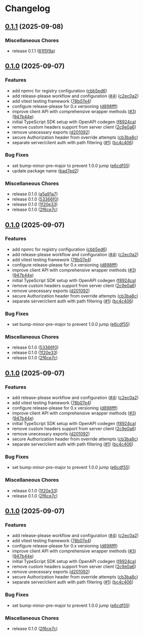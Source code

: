 # Changelog

## [0.1.1](https://github.com/beamform/js-sdk/compare/js-sdk-v0.1.0...js-sdk-v0.1.1) (2025-09-08)


### Miscellaneous Chores

* release 0.1.1 ([61f5f9a](https://github.com/beamform/js-sdk/commit/61f5f9a82f9b06278347317d611b1106c14f96f9))

## [0.1.0](https://github.com/beamform/js-sdk/compare/js-sdk-v0.1.0...js-sdk-v0.1.0) (2025-09-07)


### Features

* add npmrc for registry configuration ([cbb5ed6](https://github.com/beamform/js-sdk/commit/cbb5ed67a9a0e5ec9a39d81a9b4ebcb56cf506e4))
* add release-please workflow and configuration ([#4](https://github.com/beamform/js-sdk/issues/4)) ([c2ec0a2](https://github.com/beamform/js-sdk/commit/c2ec0a21f6918cfc52a0a69b3e18f67efe740cc4))
* add vitest testing framework ([78b07e4](https://github.com/beamform/js-sdk/commit/78b07e48b808b8d3cf1973cf1c814d4cd17fb385))
* configure release-please for 0.x versioning ([d898fff](https://github.com/beamform/js-sdk/commit/d898fffbac12cea3ec31ebb3eee3e4460e41abbc))
* improve client API with comprehensive wrapper methods ([#3](https://github.com/beamform/js-sdk/issues/3)) ([947b44e](https://github.com/beamform/js-sdk/commit/947b44e68a768d8a696c7623bf6b5621ab8b2bca))
* initial TypeScript SDK setup with OpenAPI codegen ([f8924ca](https://github.com/beamform/js-sdk/commit/f8924ca63ade9c799f9052fc2fe4ae53595efcd2))
* remove custom headers support from server client ([2c9e0a6](https://github.com/beamform/js-sdk/commit/2c9e0a6b4c08e8eacf7038a6ec711f04fa83e12c))
* remove unecessary exports ([d201092](https://github.com/beamform/js-sdk/commit/d2010927c9ee1188b2b2491c14f84998211ba930))
* secure Authorization header from override attempts ([cb3ba8c](https://github.com/beamform/js-sdk/commit/cb3ba8c25d9882a4e11d2ced0cceb593e41fe8d9))
* separate server/client auth with path filtering ([#1](https://github.com/beamform/js-sdk/issues/1)) ([bc4c406](https://github.com/beamform/js-sdk/commit/bc4c4065c7ef9d12dc6559070aaf3a3de73740bc))


### Bug Fixes

* set bump-minor-pre-major to prevent 1.0.0 jump ([e6cdf55](https://github.com/beamform/js-sdk/commit/e6cdf554bfd773f49d068db797a0ea76abf0ca8c))
* update package name ([bad7ed2](https://github.com/beamform/js-sdk/commit/bad7ed29ed6271750e0e969e8648f5ff9d767433))


### Miscellaneous Chores

* release 0.1.0 ([a5a91a7](https://github.com/beamform/js-sdk/commit/a5a91a704f7062f841e11754d663c695af26ed87))
* release 0.1.0 ([53366f0](https://github.com/beamform/js-sdk/commit/53366f047d8d7b80a687944b8e214d425dc79652))
* release 0.1.0 ([1f20e33](https://github.com/beamform/js-sdk/commit/1f20e339a9e4505a0545e8a004687362c688f28a))
* release 0.1.0 ([2f6ce7c](https://github.com/beamform/js-sdk/commit/2f6ce7ce7a199e6c2b09dc273625b662aabd1ede))

## [0.1.0](https://github.com/beamform/js-sdk/compare/js-sdk-v0.1.0...js-sdk-v0.1.0) (2025-09-07)


### Features

* add npmrc for registry configuration ([cbb5ed6](https://github.com/beamform/js-sdk/commit/cbb5ed67a9a0e5ec9a39d81a9b4ebcb56cf506e4))
* add release-please workflow and configuration ([#4](https://github.com/beamform/js-sdk/issues/4)) ([c2ec0a2](https://github.com/beamform/js-sdk/commit/c2ec0a21f6918cfc52a0a69b3e18f67efe740cc4))
* add vitest testing framework ([78b07e4](https://github.com/beamform/js-sdk/commit/78b07e48b808b8d3cf1973cf1c814d4cd17fb385))
* configure release-please for 0.x versioning ([d898fff](https://github.com/beamform/js-sdk/commit/d898fffbac12cea3ec31ebb3eee3e4460e41abbc))
* improve client API with comprehensive wrapper methods ([#3](https://github.com/beamform/js-sdk/issues/3)) ([947b44e](https://github.com/beamform/js-sdk/commit/947b44e68a768d8a696c7623bf6b5621ab8b2bca))
* initial TypeScript SDK setup with OpenAPI codegen ([f8924ca](https://github.com/beamform/js-sdk/commit/f8924ca63ade9c799f9052fc2fe4ae53595efcd2))
* remove custom headers support from server client ([2c9e0a6](https://github.com/beamform/js-sdk/commit/2c9e0a6b4c08e8eacf7038a6ec711f04fa83e12c))
* remove unecessary exports ([d201092](https://github.com/beamform/js-sdk/commit/d2010927c9ee1188b2b2491c14f84998211ba930))
* secure Authorization header from override attempts ([cb3ba8c](https://github.com/beamform/js-sdk/commit/cb3ba8c25d9882a4e11d2ced0cceb593e41fe8d9))
* separate server/client auth with path filtering ([#1](https://github.com/beamform/js-sdk/issues/1)) ([bc4c406](https://github.com/beamform/js-sdk/commit/bc4c4065c7ef9d12dc6559070aaf3a3de73740bc))


### Bug Fixes

* set bump-minor-pre-major to prevent 1.0.0 jump ([e6cdf55](https://github.com/beamform/js-sdk/commit/e6cdf554bfd773f49d068db797a0ea76abf0ca8c))


### Miscellaneous Chores

* release 0.1.0 ([53366f0](https://github.com/beamform/js-sdk/commit/53366f047d8d7b80a687944b8e214d425dc79652))
* release 0.1.0 ([1f20e33](https://github.com/beamform/js-sdk/commit/1f20e339a9e4505a0545e8a004687362c688f28a))
* release 0.1.0 ([2f6ce7c](https://github.com/beamform/js-sdk/commit/2f6ce7ce7a199e6c2b09dc273625b662aabd1ede))

## [0.1.0](https://github.com/beamform/js-sdk/compare/js-sdk-v0.1.0...js-sdk-v0.1.0) (2025-09-07)


### Features

* add release-please workflow and configuration ([#4](https://github.com/beamform/js-sdk/issues/4)) ([c2ec0a2](https://github.com/beamform/js-sdk/commit/c2ec0a21f6918cfc52a0a69b3e18f67efe740cc4))
* add vitest testing framework ([78b07e4](https://github.com/beamform/js-sdk/commit/78b07e48b808b8d3cf1973cf1c814d4cd17fb385))
* configure release-please for 0.x versioning ([d898fff](https://github.com/beamform/js-sdk/commit/d898fffbac12cea3ec31ebb3eee3e4460e41abbc))
* improve client API with comprehensive wrapper methods ([#3](https://github.com/beamform/js-sdk/issues/3)) ([947b44e](https://github.com/beamform/js-sdk/commit/947b44e68a768d8a696c7623bf6b5621ab8b2bca))
* initial TypeScript SDK setup with OpenAPI codegen ([f8924ca](https://github.com/beamform/js-sdk/commit/f8924ca63ade9c799f9052fc2fe4ae53595efcd2))
* remove custom headers support from server client ([2c9e0a6](https://github.com/beamform/js-sdk/commit/2c9e0a6b4c08e8eacf7038a6ec711f04fa83e12c))
* remove unecessary exports ([d201092](https://github.com/beamform/js-sdk/commit/d2010927c9ee1188b2b2491c14f84998211ba930))
* secure Authorization header from override attempts ([cb3ba8c](https://github.com/beamform/js-sdk/commit/cb3ba8c25d9882a4e11d2ced0cceb593e41fe8d9))
* separate server/client auth with path filtering ([#1](https://github.com/beamform/js-sdk/issues/1)) ([bc4c406](https://github.com/beamform/js-sdk/commit/bc4c4065c7ef9d12dc6559070aaf3a3de73740bc))


### Bug Fixes

* set bump-minor-pre-major to prevent 1.0.0 jump ([e6cdf55](https://github.com/beamform/js-sdk/commit/e6cdf554bfd773f49d068db797a0ea76abf0ca8c))


### Miscellaneous Chores

* release 0.1.0 ([1f20e33](https://github.com/beamform/js-sdk/commit/1f20e339a9e4505a0545e8a004687362c688f28a))
* release 0.1.0 ([2f6ce7c](https://github.com/beamform/js-sdk/commit/2f6ce7ce7a199e6c2b09dc273625b662aabd1ede))

## [0.1.0](https://github.com/beamform/js-sdk/compare/js-sdk-v0.1.0...js-sdk-v0.1.0) (2025-09-07)


### Features

* add release-please workflow and configuration ([#4](https://github.com/beamform/js-sdk/issues/4)) ([c2ec0a2](https://github.com/beamform/js-sdk/commit/c2ec0a21f6918cfc52a0a69b3e18f67efe740cc4))
* add vitest testing framework ([78b07e4](https://github.com/beamform/js-sdk/commit/78b07e48b808b8d3cf1973cf1c814d4cd17fb385))
* configure release-please for 0.x versioning ([d898fff](https://github.com/beamform/js-sdk/commit/d898fffbac12cea3ec31ebb3eee3e4460e41abbc))
* improve client API with comprehensive wrapper methods ([#3](https://github.com/beamform/js-sdk/issues/3)) ([947b44e](https://github.com/beamform/js-sdk/commit/947b44e68a768d8a696c7623bf6b5621ab8b2bca))
* initial TypeScript SDK setup with OpenAPI codegen ([f8924ca](https://github.com/beamform/js-sdk/commit/f8924ca63ade9c799f9052fc2fe4ae53595efcd2))
* remove custom headers support from server client ([2c9e0a6](https://github.com/beamform/js-sdk/commit/2c9e0a6b4c08e8eacf7038a6ec711f04fa83e12c))
* remove unecessary exports ([d201092](https://github.com/beamform/js-sdk/commit/d2010927c9ee1188b2b2491c14f84998211ba930))
* secure Authorization header from override attempts ([cb3ba8c](https://github.com/beamform/js-sdk/commit/cb3ba8c25d9882a4e11d2ced0cceb593e41fe8d9))
* separate server/client auth with path filtering ([#1](https://github.com/beamform/js-sdk/issues/1)) ([bc4c406](https://github.com/beamform/js-sdk/commit/bc4c4065c7ef9d12dc6559070aaf3a3de73740bc))


### Bug Fixes

* set bump-minor-pre-major to prevent 1.0.0 jump ([e6cdf55](https://github.com/beamform/js-sdk/commit/e6cdf554bfd773f49d068db797a0ea76abf0ca8c))


### Miscellaneous Chores

* release 0.1.0 ([2f6ce7c](https://github.com/beamform/js-sdk/commit/2f6ce7ce7a199e6c2b09dc273625b662aabd1ede))
